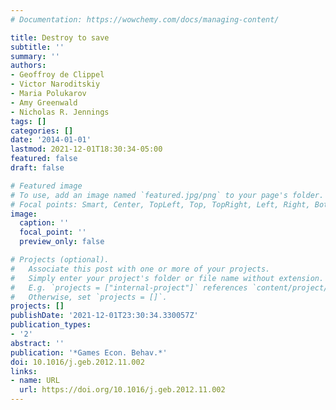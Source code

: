 ```yaml
---
# Documentation: https://wowchemy.com/docs/managing-content/

title: Destroy to save
subtitle: ''
summary: ''
authors:
- Geoffroy de Clippel
- Victor Naroditskiy
- Maria Polukarov
- Amy Greenwald
- Nicholas R. Jennings
tags: []
categories: []
date: '2014-01-01'
lastmod: 2021-12-01T18:30:34-05:00
featured: false
draft: false

# Featured image
# To use, add an image named `featured.jpg/png` to your page's folder.
# Focal points: Smart, Center, TopLeft, Top, TopRight, Left, Right, BottomLeft, Bottom, BottomRight.
image:
  caption: ''
  focal_point: ''
  preview_only: false

# Projects (optional).
#   Associate this post with one or more of your projects.
#   Simply enter your project's folder or file name without extension.
#   E.g. `projects = ["internal-project"]` references `content/project/deep-learning/index.md`.
#   Otherwise, set `projects = []`.
projects: []
publishDate: '2021-12-01T23:30:34.330057Z'
publication_types:
- '2'
abstract: ''
publication: '*Games Econ. Behav.*'
doi: 10.1016/j.geb.2012.11.002
links:
- name: URL
  url: https://doi.org/10.1016/j.geb.2012.11.002
---
```

